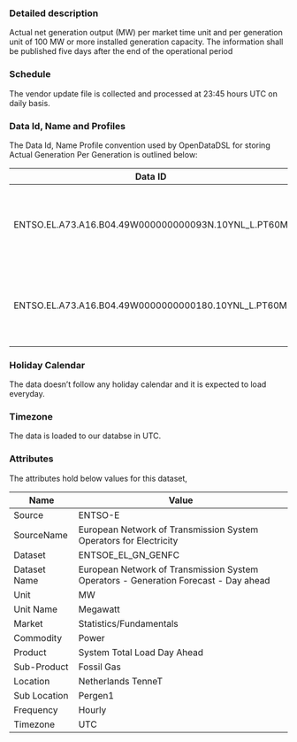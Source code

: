 ### Detailed description

Actual net generation output (MW) per market time unit and per generation unit of 100 MW or more installed generation capacity. The information shall be published five days after the end of the operational period

### Schedule

The vendor update file is collected and processed at 23:45 hours UTC on daily basis.

### Data Id, Name and Profiles

The Data Id, Name Profile convention used by OpenDataDSL for storing Actual Generation Per Generation is outlined below:

|**Data ID**|**Name**|**Profile**|**Frequency**|**Unit**|
|-|-|-|-|-|
|ENTSO.EL.A73.A16.B04.49W000000000093N.10YNL_L.PT60M|ENTSO Power Actual Generation Realised Fossil Gas Pergen1 Netherlands,TenneT NL BZ / CA/ MBA Hourly|VOL|15Minutely|MW|
|ENTSO.EL.A73.A16.B04.49W0000000000180.10YNL_L.PT60M|ENTSO Power Actual generation Realised Fossil Gas Eemshaven 10 Netherlands, TenneT NL BZ / CA/ MBA Hourly|VOL|15Minutely|MW|

### Holiday Calendar

The data doesn’t follow any holiday calendar and it is expected to load everyday.

### Timezone

The data is loaded to our databse in UTC.

### Attributes

The attributes hold below values for this dataset,

|Name|Value|
|-|-|
|Source|ENTSO-E|
|SourceName|European Network of Transmission System Operators for Electricity|
|Dataset|ENTSOE_EL_GN_GENFC|
|Dataset Name|European Network of Transmission System Operators - Generation Forecast - Day ahead|
|Unit|MW|
|Unit Name|Megawatt|
|Market|Statistics/Fundamentals|
|Commodity|Power|
|Product|System Total Load Day Ahead|
|Sub-Product|Fossil Gas|
|Location|Netherlands TenneT|
|Sub Location|Pergen1|
|Frequency|Hourly|
|Timezone|UTC|
